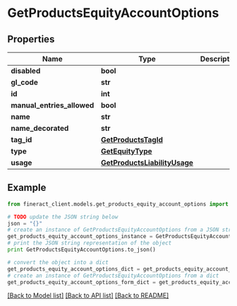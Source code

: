 # GetProductsEquityAccountOptions


## Properties

Name | Type | Description | Notes
------------ | ------------- | ------------- | -------------
**disabled** | **bool** |  | [optional] 
**gl_code** | **str** |  | [optional] 
**id** | **int** |  | [optional] 
**manual_entries_allowed** | **bool** |  | [optional] 
**name** | **str** |  | [optional] 
**name_decorated** | **str** |  | [optional] 
**tag_id** | [**GetProductsTagId**](GetProductsTagId.md) |  | [optional] 
**type** | [**GetEquityType**](GetEquityType.md) |  | [optional] 
**usage** | [**GetProductsLiabilityUsage**](GetProductsLiabilityUsage.md) |  | [optional] 

## Example

```python
from fineract_client.models.get_products_equity_account_options import GetProductsEquityAccountOptions

# TODO update the JSON string below
json = "{}"
# create an instance of GetProductsEquityAccountOptions from a JSON string
get_products_equity_account_options_instance = GetProductsEquityAccountOptions.from_json(json)
# print the JSON string representation of the object
print GetProductsEquityAccountOptions.to_json()

# convert the object into a dict
get_products_equity_account_options_dict = get_products_equity_account_options_instance.to_dict()
# create an instance of GetProductsEquityAccountOptions from a dict
get_products_equity_account_options_form_dict = get_products_equity_account_options.from_dict(get_products_equity_account_options_dict)
```
[[Back to Model list]](../README.md#documentation-for-models) [[Back to API list]](../README.md#documentation-for-api-endpoints) [[Back to README]](../README.md)


